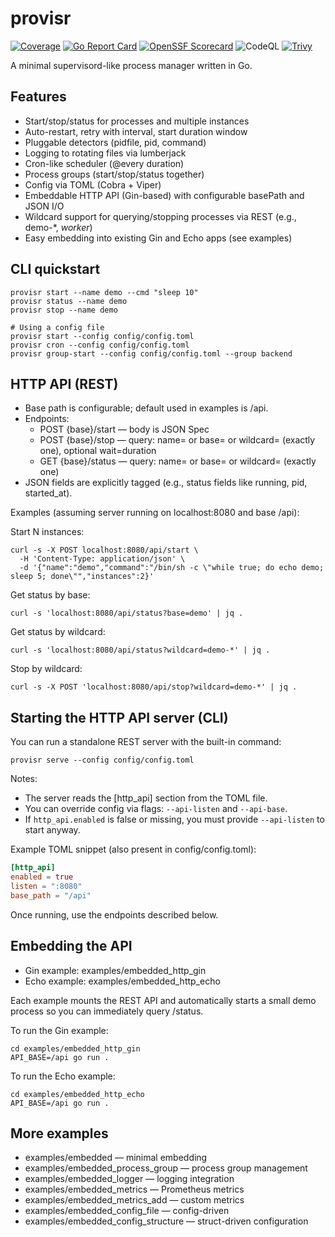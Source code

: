 # provisr

[![Coverage](https://img.shields.io/endpoint?url=https://raw.githubusercontent.com/loykin/provisr/gh-pages/shields/coverage.json&cacheSeconds=60)](https://github.com/loykin/provisr/blob/gh-pages/shields/coverage.json)
[![Go Report Card](https://goreportcard.com/badge/github.com/loykin/provisr)](https://goreportcard.com/report/github.com/loykin/provisr)
[![OpenSSF Scorecard](https://api.securityscorecards.dev/projects/github.com/loykin/provisr/badge)](https://securityscorecards.dev/viewer/?uri=github.com/loykin/provisr)
![CodeQL](https://github.com/loykin/provisr/actions/workflows/codeql.yml/badge.svg)
[![Trivy](https://img.shields.io/endpoint?url=https://raw.githubusercontent.com/loykin/provisr/gh-pages/shields/trivy.json&cacheSeconds=60)](https://raw.githubusercontent.com/loykin/provisr/gh-pages/shields/trivy.json)

A minimal supervisord-like process manager written in Go.

## Features

- Start/stop/status for processes and multiple instances
- Auto-restart, retry with interval, start duration window
- Pluggable detectors (pidfile, pid, command)
- Logging to rotating files via lumberjack
- Cron-like scheduler (@every duration)
- Process groups (start/stop/status together)
- Config via TOML (Cobra + Viper)
- Embeddable HTTP API (Gin-based) with configurable basePath and JSON I/O
- Wildcard support for querying/stopping processes via REST (e.g., demo-*, *worker*)
- Easy embedding into existing Gin and Echo apps (see examples)

## CLI quickstart

```shell
provisr start --name demo --cmd "sleep 10"
provisr status --name demo
provisr stop --name demo

# Using a config file
provisr start --config config/config.toml
provisr cron --config config/config.toml
provisr group-start --config config/config.toml --group backend
```

## HTTP API (REST)

- Base path is configurable; default used in examples is /api.
- Endpoints:
    - POST {base}/start — body is JSON Spec
    - POST {base}/stop — query: name= or base= or wildcard= (exactly one), optional wait=duration
    - GET {base}/status — query: name= or base= or wildcard= (exactly one)
- JSON fields are explicitly tagged (e.g., status fields like running, pid, started_at).

Examples (assuming server running on localhost:8080 and base /api):

Start N instances:

```shell
curl -s -X POST localhost:8080/api/start \
  -H 'Content-Type: application/json' \
  -d '{"name":"demo","command":"/bin/sh -c \"while true; do echo demo; sleep 5; done\"","instances":2}'
```

Get status by base:

```shell
curl -s 'localhost:8080/api/status?base=demo' | jq .
```

Get status by wildcard:

```shell
curl -s 'localhost:8080/api/status?wildcard=demo-*' | jq .
```

Stop by wildcard:

```shell
curl -s -X POST 'localhost:8080/api/stop?wildcard=demo-*' | jq .
```

## Starting the HTTP API server (CLI)

You can run a standalone REST server with the built-in command:

```shell
provisr serve --config config/config.toml
```

Notes:
- The server reads the [http_api] section from the TOML file.
- You can override config via flags: `--api-listen` and `--api-base`.
- If `http_api.enabled` is false or missing, you must provide `--api-listen` to start anyway.

Example TOML snippet (also present in config/config.toml):

```toml
[http_api]
enabled = true
listen = ":8080"
base_path = "/api"
```

Once running, use the endpoints described below.

## Embedding the API

- Gin example: examples/embedded_http_gin
- Echo example: examples/embedded_http_echo

Each example mounts the REST API and automatically starts a small demo process so you can immediately query /status.

To run the Gin example:

```shell
cd examples/embedded_http_gin
API_BASE=/api go run .
```

To run the Echo example:

```shell
cd examples/embedded_http_echo
API_BASE=/api go run .
```

## More examples

- examples/embedded — minimal embedding
- examples/embedded_process_group — process group management
- examples/embedded_logger — logging integration
- examples/embedded_metrics — Prometheus metrics
- examples/embedded_metrics_add — custom metrics
- examples/embedded_config_file — config-driven
- examples/embedded_config_structure — struct-driven configuration
